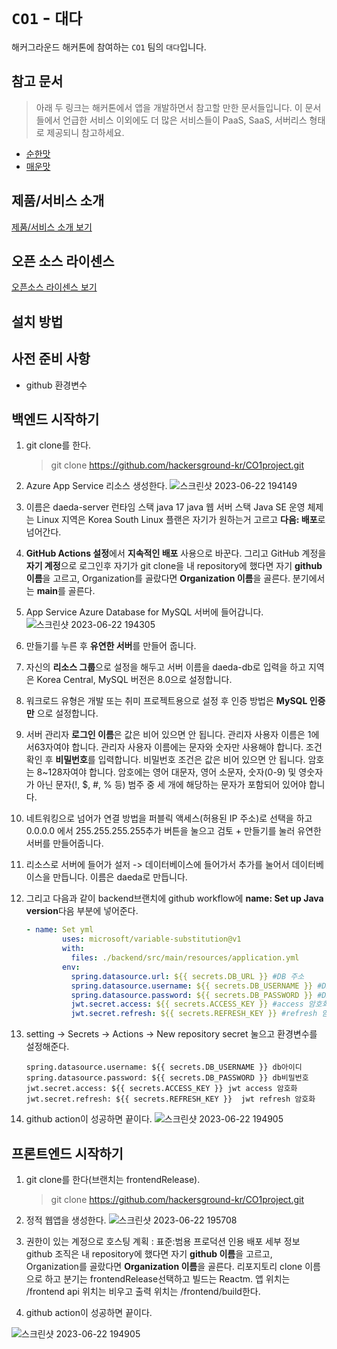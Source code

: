 # `CO1` - `대다`

해커그라운드 해커톤에 참여하는 `CO1` 팀의 `대다`입니다.

## 참고 문서

> 아래 두 링크는 해커톤에서 앱을 개발하면서 참고할 만한 문서들입니다. 이 문서들에서 언급한 서비스 이외에도 더 많은 서비스들이 PaaS, SaaS, 서버리스 형태로 제공되니 참고하세요.

- [순한맛](./REFERENCES_BASIC.md)
- [매운맛](./REFERENCES_ADVANCED.md)

## 제품/서비스 소개

<!-- 아래 링크는 지우지 마세요 -->
[제품/서비스 소개 보기](TOPIC.md)
<!-- 위 링크는 지우지 마세요 -->

## 오픈 소스 라이센스

<!-- 아래 링크는 지우지 마세요 -->
[오픈소스 라이센스 보기](./LICENSE)
<!-- 위 링크는 지우지 마세요 -->

## 설치 방법

## 사전 준비 사항

- github 환경변수

## 백엔드 시작하기

1. git clone를 한다.
    
    > git clone https://github.com/hackersground-kr/CO1project.git
    > 
2. Azure App Service 리소스 생성한다.
![스크린샷 2023-06-22 194149](https://github.com/hackersground-kr/CO1project/assets/104004650/f26db483-bf78-43d6-b191-ca50323ba438)


3. 이름은 daeda-server
런타임 스택 java 17
java 웹 서버 스택 Java SE
운영 체제는 Linux
지역은 Korea South
Linux 플랜은 자기가 원하는거 고르고 **다음: 배포**로 넘어간다.
4. **GitHub Actions 설정**에서 **지속적인 배포** 사용으로 바꾼다.
그리고 GitHub 계정을 **자기 계정**으로 로그인후 자기가 git clone을 내 repository에 했다면 자기 **github 이름**을 고르고, Organization를 골랐다면 **Organization 이름**을 골른다. 분기에서는 **main**를 골른다.
5. App Service Azure Database for MySQL 서버에 들어갑니다.
![스크린샷 2023-06-22 194305](https://github.com/hackersground-kr/CO1project/assets/104004650/96bdc55a-c92f-4414-9be2-a06accd55faf)


6. 만들기를 누른 후 **유연한 서버**를 만들어 줍니다.
7. 자신의 **리소스 그룹**으로 설정을 해두고 서버 이름을 daeda-db로 입력을 하고 지역은 Korea Central, MySQL 버전은 8.0으로 설정합니다.
8. 워크로드 유형은 개발 또는 취미 프로젝트용으로 설정 후 인증 방법은 **MySQL 인증만** 으로 설정합니다.
9. 서버 관리자 **로그인 이름**은
값은 비어 있으면 안 됩니다.
관리자 사용자 이름은 1에서63자여야 합니다.
관리자 사용자 이름에는 문자와 숫자만 사용해야 합니다. 조건 확인 후 
**비밀번호**를 입력합니다. 비밀번호 조건은
값은 비어 있으면 안 됩니다.
암호는 8~128자여야 합니다.
암호에는 영어 대문자, 영어 소문자, 숫자(0-9) 및 영숫자가 아닌 문자(!, $, #, % 등) 범주 중 세 개에 해당하는 문자가 포함되어 있어야 합니다.
10. 네트워킹으로 넘어가 연결 방법을 퍼블릭 액세스(허용된 IP 주소)로 선택을 하고 0.0.0.0 에서 255.255.255.255추가 버튼을 눌으고 검토 + 만들기를 눌러 유연한 서버를 만들어줍니다.
11. 리소스로 서버에 들어가 설저 -> 데이터베이스에 들어가서 추가를 눌어서 데이터베이스을 만듭니다. 이름은 daeda로 만듭니다. 
12. 그리고 다음과 같이 backend브랜치에 github workflow에 **name: Set up Java version**다음 부분에 넣어준다.
    
    ```yaml
    - name: Set yml
            uses: microsoft/variable-substitution@v1
            with:
              files: ./backend/src/main/resources/application.yml
            env:
              spring.datasource.url: ${{ secrets.DB_URL }} #DB 주소
              spring.datasource.username: ${{ secrets.DB_USERNAME }} #DB 이름
              spring.datasource.password: ${{ secrets.DB_PASSWORD }} #DB 암호
              jwt.secret.access: ${{ secrets.ACCESS_KEY }} #access 암호화(아무 문자열 입력)
              jwt.secret.refresh: ${{ secrets.REFRESH_KEY }} #refresh 암호화(아무 문자열 입력)
    ```
    
13. setting → Secrets → Actions → New repository secret 눌으고 환경변수를 설정해준다.
    
    ```spring.datasource.url: ${{ secrets.DB_URL }} db주소
    spring.datasource.username: ${{ secrets.DB_USERNAME }} db아이디
    spring.datasource.password: ${{ secrets.DB_PASSWORD }} db비밀번호
    jwt.secret.access: ${{ secrets.ACCESS_KEY }} jwt access 암호화
    jwt.secret.refresh: ${{ secrets.REFRESH_KEY }}  jwt refresh 암호화
    ```
14. github action이 성공하면 끝이다.
![스크린샷 2023-06-22 194905](https://github.com/hackersground-kr/CO1project/assets/104004650/2debcda7-6d9d-4260-918f-e02eda7a4f7a)

## 프론트엔드 시작하기

1. git clone를 한다(브랜치는 frontendRelease).
    
    > git clone https://github.com/hackersground-kr/CO1project.git
    > 
2. 정적 웹앱을 생성한다. 
![스크린샷 2023-06-22 195708](https://github.com/hackersground-kr/CO1project/assets/104004650/a90d0117-f43a-41a9-9c72-2bff4619fa3d)


3. 권한이 있는 계정으로 
호스팅 계획 : 표준:범용 프로덕션 인용
배포 세부 정보 github
조직은 내 repository에 했다면 자기 **github 이름**을 고르고, Organization를 골랐다면 **Organization 이름**을 골른다.
리포지토리 clone 이름으로 하고
분기는 frontendRelease선택하고
빌드는 Reactm.
앱 위치는 /frontend
api 위치는 비우고
출력 위치는 /frontend/build한다.

5. github action이 성공하면 끝이다.

![스크린샷 2023-06-22 194905](https://github.com/hackersground-kr/CO1project/assets/104004650/2debcda7-6d9d-4260-918f-e02eda7a4f7a)

